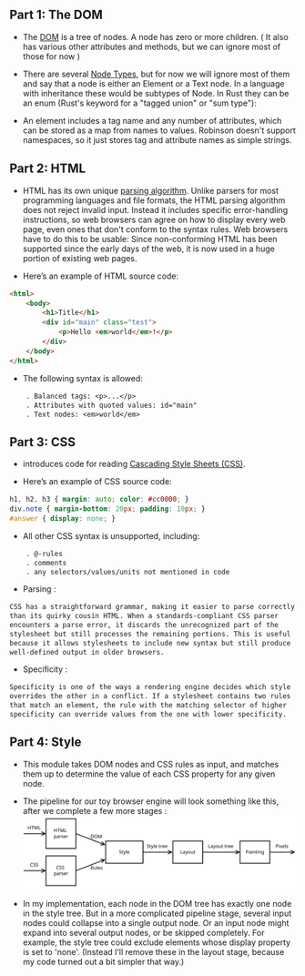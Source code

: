 ## Part 1: The DOM

- The [DOM](https://dom.spec.whatwg.org) is a tree of nodes. A node has zero or more children. ( It also has various other attributes and methods, but we can ignore most of those for now )

- There are several [Node Types](https://dom.spec.whatwg.org/#dom-node-nodetype), but for now we will ignore most of them and say that a node is either an Element or a Text node. In a language with inheritance these would be subtypes of Node. In Rust they can be an enum (Rust's keyword for a "tagged union" or "sum type"):

- An element includes a tag name and any number of attributes, which can be stored as a map from names to values. Robinson doesn't support namespaces, so it just stores tag and attribute names as simple strings.

## Part 2: HTML
- HTML has its own unique [parsing algorithm](https://html.spec.whatwg.org/multipage/syntax.html#parsing). Unlike parsers for most programming languages and file formats, the HTML parsing algorithm does not reject invalid input. Instead it includes specific error-handling instructions, so web browsers can agree on how to display every web page, even ones that don't conform to the syntax rules. Web browsers have to do this to be usable: Since non-conforming HTML has been supported since the early days of the web, it is now used in a huge portion of existing web pages.

- Here’s an example of HTML source code:
``` html
<html>
    <body>
        <h1>Title</h1>
        <div id="main" class="test">
            <p>Hello <em>world</em>!</p>
        </div>
    </body>
</html>
```
- The following syntax is allowed:
```
    . Balanced tags: <p>...</p>
    . Attributes with quoted values: id="main"
    . Text nodes: <em>world</em>
```
## Part 3: CSS
- introduces code for reading [Cascading Style Sheets (CSS)](https://www.w3.org/TR/CSS2/).

- Here’s an example of CSS source code:
``` css
h1, h2, h3 { margin: auto; color: #cc0000; }
div.note { margin-bottom: 20px; padding: 10px; }
#answer { display: none; }

```
- All other CSS syntax is unsupported, including: 
```
    . @-rules
    . comments
    . any selectors/values/units not mentioned in code
```

- Parsing : 
```
CSS has a straightforward grammar, making it easier to parse correctly than its quirky cousin HTML. When a standards-compliant CSS parser encounters a parse error, it discards the unrecognized part of the stylesheet but still processes the remaining portions. This is useful because it allows stylesheets to include new syntax but still produce well-defined output in older browsers.
```
- Specificity : 
```
Specificity is one of the ways a rendering engine decides which style overrides the other in a conflict. If a stylesheet contains two rules that match an element, the rule with the matching selector of higher specificity can override values from the one with lower specificity.
```
## Part 4: Style
- This module takes DOM nodes and CSS rules as input, and matches them up to determine the value of each CSS property for any given node.

- The pipeline for our toy browser engine will look something like this, after we complete a few more stages :
![pipe line for style module](./.statics/pipeline.svg)

- In my implementation, each node in the DOM tree has exactly one node in the style tree. But in a more complicated pipeline stage, several input nodes could collapse into a single output node. Or an input node might expand into several output nodes, or be skipped completely. For example, the style tree could exclude elements whose display property is set to 'none'. (Instead I’ll remove these in the layout stage, because my code turned out a bit simpler that way.)